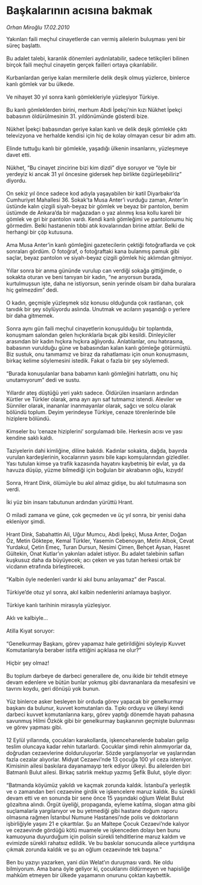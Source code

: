 # Başkalarının acısına bakmak

*Orhan Miroğlu 17.02.2010*

<div class="taraf_structure_2col_1zq">
<div class="margen_n">



 <p>Yakınları faili meçhul cinayetlerde can vermiş ailelerin buluşması yeni bir süreç başlattı. <br/><br/>Bu adalet talebi, karanlık dönemleri aydınlatabilir, sadece tetikçileri bilinen birçok faili meçhul cinayetin gerçek failleri ortaya çıkarılabilir. <br/><br/>Kurbanlardan geriye kalan mermilerle delik deşik olmuş yüzlerce, binlerce kanlı gömlek var bu ülkede. <br/><br/>Ve nihayet 30 yıl sonra kanlı gömlekleriyle yüzleşiyor Türkiye. <br/><br/>Bu kanlı gömleklerden birini, merhum Abdi İpekçi’nin kızı Nükhet İpekçi babasının öldürülmesinin 31. yıldönümünde gösterdi bize. <br/><br/>Nükhet İpekçi babasından geriye kalan kanlı ve delik deşik gömlekle çıktı televizyona ve herhalde kendisi için hiç de kolay olmayan cesur bir adım attı. <br/><br/>Elinde tuttuğu kanlı bir gömlekle, yaşadığı ülkenin insanlarını, yüzleşmeye davet etti. <br/><br/>Nükhet, “Bu cinayet zincirine bizi kim dizdi” diye soruyor ve “öyle bir yerdeyiz ki ancak 31 yıl öncesine gidersek hep birlikte özgürleşebiliriz” diyordu. <br/><br/>On sekiz yıl önce sadece kod adıyla yaşayabilen bir katil Diyarbakır’da Cumhuriyet Mahallesi 36. Sokak’ta Musa Anter’i vurduğu zaman, Anter’in üstünde kalın çizgili siyah-beyaz bir gömlek ve beyaz bir pantolon, benim üstümde de Ankara’da bir mağazadan o yaz alınmış kısa kollu kareli bir gömlek ve gri bir pantolon vardı. Kendi kanlı gömleğimi ve pantolonumu hiç görmedim. Belki hastanenin tıbbi atık kovalarından birine attılar. Belki de herhangi bir çöp kutusuna. <br/><br/>Ama Musa Anter’in kanlı gömleğini gazetecilerin çektiği fotoğraflarda ve çok sonraları gördüm. O fotoğraf, o fotoğraftaki kana bulanmış pamuk gibi saçlar, beyaz pantolon ve siyah-beyaz çizgili gömlek hiç aklımdan gitmiyor. <br/><br/>Yıllar sonra bir anma gününde vurulup can verdiği sokağa gittiğimde, o sokakta oturan ve beni tanıyan bir kadın, “ne arıyorsun burada, kurtulmuşsun işte, daha ne istiyorsun, senin yerinde olsam bir daha buralara hiç gelmezdim” dedi. <br/><br/>O kadın, geçmişle yüzleşmek söz konusu olduğunda çok rastlanan, çok tanıdık bir şey söylüyordu aslında. Unutmak ve acıların yaşandığı o yerlere bir daha gitmemek. <br/><br/>Sonra aynı gün faili meçhul cinayetlerin konuşulduğu bir toplantıda, konuşmam salondan gelen hıçkırıklarla bıçak gibi kesildi. Dinleyiciler arasından bir kadın hıçkıra hıçkıra ağlıyordu. Anlatılanlar, onu hatırasına, babasının vurulduğu güne ve babasından kalan kanlı gömleğe götürmüştü. Biz sustuk, onu tanımamız ve biraz da rahatlaması için onun konuşmasını, birkaç kelime söylemesini istedik. Fakat o fazla bir şey söylemedi. <br/><br/>“Burada konuşulanlar bana babamın kanlı gömleğini hatırlattı, onu hiç unutamıyorum” dedi ve sustu. <br/><br/>Yıllardır ateş düştüğü yeri yaktı sadece. Öldürülen insanların ardından Kürtler ve Türkler olarak, ama ayrı ayrı saf tutmamız istendi. Aleviler ve Sünniler olarak, inananlar inanmayanlar olarak, sağcı ve solcu olarak bölündü toplum. Deyim yerindeyse Türkiye, cenaze törenlerinde bile hiziplere bölündü. <br/><br/>Kimseler bu ‘cenaze hiziplerini’ sorgulamadı bile. Herkesin acısı ve yası kendine saklı kaldı. <br/><br/>Taziyelerin dahi kimliğine, diline bakıldı. Kadınlar sokakta, dağda, bayırda vurulan kardeşlerinin, kocalarının yasını bile kapı komşularından gizlediler. Yası tutulan kimse ya trafik kazasında hayatını kaybetmiş bir evlat, ya da havuza düşüp, yüzme bilmediği için boğulan bir akrabanın oğlu, kızıydı! <br/><br/>Sonra, Hrant Dink, ölümüyle bu akıl almaz gidişe, bu akıl tutulmasına son verdi. <br/><br/>İki yüz bin insanı tabutunun ardından yürüttü Hrant. <br/><br/>O miladi zamana ve güne, çok geçmeden ve üç yıl sonra, bir yenisi daha ekleniyor şimdi.<br/><br/>Hrant Dink, Sabahattin Ali, Uğur Mumcu, Abdi İpekçi, Musa Anter, Doğan Öz, Metin Göktepe, Kemal Türkler, Yasemin Cebenoyan, Metin Altıok, Cevat Yurdakul, Çetin Emeç, Turan Dursun, Nesimi Çimen, Behçet Aysan, Hasret Gültekin, Onat Kutlar’ın yakınları adalet istiyor. Bu adalet talebinin safları kuşkusuz daha da büyüyecek; acı çeken ve yas tutan herkesi ortak bir vicdanın etrafında birleştirecek. <br/><br/>“Kalbin öyle nedenleri vardır ki akıl bunu anlayamaz” der Pascal. <br/><br/>Türkiye’de otuz yıl sonra, akıl kalbin nedenlerini anlamaya başlıyor. <br/><br/>Türkiye kanlı tarihinin mirasıyla yüzleşiyor. <br/><br/>Aklı ve kalbiyle... <br/><br/>Atilla Kıyat soruyor: <br/><br/>“Genelkurmay Başkanı, görev yapamaz hale getirildiğini söyleyip Kuvvet Komutanlarıyla beraber istifa ettiğini açıklasa ne olur?” <br/><br/>Hiçbir şey olmaz! <br/><br/>Bu toplum darbeye de darbeci generallere de, onu ikide bir tehdit etmeye devam edenlere ve bütün bunlar yokmuş gibi davrananlara da mesafesini ve tavrını koydu, geri dönüşü yok bunun. <br/><br/>Yüz binlerce asker besleyen bir orduda görev yapacak bir genelkurmay başkanı da bulunur, kuvvet komutanları da. Tıpkı orduyu ve ülkeyi kendi darbeci kuvvet komutanlarına karşı, görev yaptığı dönemde hayatı pahasına savunmuş Hilmi Özkök gibi bir genelkurmay başkanının geçmişte bulunması ve görev yapması gibi. <br/><br/>12 Eylül yıllarında, çocukları karakollarda, işkencehanelerde babaları gelip teslim oluncaya kadar rehin tutarlardı. Çocuklar şimdi rehin alınmıyorlar da, doğrudan cezaevlerine dolduruluyorlar. Sözde yargılanıyorlar ve yaşlarından fazla cezalar alıyorlar. Midyat Cezaevi’nde 13 çocuğa 100 yıl ceza isteniyor. Kimisinin ailesi baskılara dayanamayıp terk ediyor ülkeyi. Bu ailelerden biri Batmanlı Bulut ailesi. Birkaç satırlık mektup yazmış Şefik Bulut, şöyle diyor: <br/><br/>“Batmanda köyümüz yakıldı ve kaçmak zorunda kaldık. İstanbul’a yerleştik ve o zamandan beri cezaevine girdik ve işkencelere maruz kaldık. Bu sürekli devam etti ve en sonunda bir sene önce 15 yaşındaki oğlum Welat Bulut<b> </b>gözaltına alındı. Örgüt üyeliği, propaganda, eyleme katılma, slogan atma gibi suçlamalarla yargılanıyor ve bu yetmediği gibi hastane doğum raporu olmasına rağmen İstanbul Numune Hastanesi’nde polis ve doktorların işbirliğiyle yaşını 21 e çıkarttılar. Şu an Maltepe Çocuk Cezaevi’nde kalıyor ve cezaevinde gördüğü kötü muamele ve işkenceden dolayı ben bunu kamuoyuna duyurduğum için polisin sürekli tehditlerine maruz kaldım ve evimizde sürekli rahatsız edildik. Ve bu baskılar sonucunda ailece yurtdışına çıkmak zorunda kaldık ve şu an oğlum cezaevinde tek başına.” <br/><br/>Ben bu yazıyı yazarken, yani dün Welat’ın duruşması vardı. Ne oldu bilmiyorum. Ama bana öyle geliyor ki, çocuklarını öldürmeyen ve hapisliğe mahkûm etmeyen bir ülkede yaşamanın onurunu çoktan kaybettik.</p>
<br/>
<br/>
<br/>



<br/>


<div id="taraf_not">
</div>

</div>


</div>

